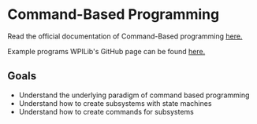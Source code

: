 # Command-Based Programming

Read the official documentation of Command-Based programming [here.](http://docs.wpilib.org/en/latest/docs/software/commandbased/index.html)

Example programs WPILib's GitHub page can be found [here.](https://github.com/wpilibsuite/allwpilib/tree/2250b7fbe39d80a2ee2f22f4109f4a1109912018/wpilibjExamples/src/main/java/edu/wpi/first/wpilibj/examples)

## Goals

* Understand the underlying paradigm of command based programming
* Understand how to create subsystems with state machines
* Understand how to create commands for subsystems
